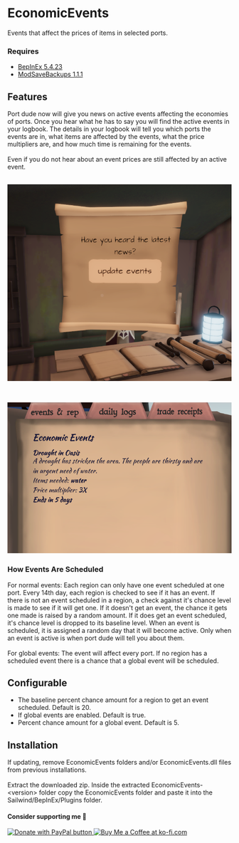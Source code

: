 # EconomicEvents

Events that affect the prices of items in selected ports.

### Requires

* [BepInEx 5.4.23](https://github.com/BepInEx/BepInEx/releases)
* [ModSaveBackups 1.1.1](https://thunderstore.io/c/sailwind/p/RadDude/ModSaveBackups/)

## Features

Port dude now will give you news on active events affecting the economies of ports. Once 
you hear what he has to say you will find the active events in your logbook. The details 
in your logbook will tell you which ports the events are in, what items are affected by 
the events, what the price multipliers are, and how much time is remaining for the events.  
<br>
Even if you do not hear about an event prices are still affected by an active event.  
<br>

![Screenshot of port dude with news](https://github.com/bryon82/SailwindEconomicEvents/blob/main/Screenshots/portDude.png)

<br>

![Screenshot of events log](https://github.com/bryon82/SailwindEconomicEvents/blob/main/Screenshots/eventsLog.png)

### How Events Are Scheduled

For normal events: Each region can only have one event scheduled at one port. Every 14th 
day, each region is checked to see if it has an event. If there is not an event scheduled 
in a region, a check against it's chance level is made to see if it will get one. If it 
doesn't get an event, the chance it gets one made is raised by a random amount. If it does 
get an event scheduled, it's chance level is dropped to its baseline level. When an event 
is scheduled, it is assigned a random day that it will become active. Only when an event 
is active is when port dude will tell you about them.  
<br>
For global events: The event will affect every port. If no region has a scheduled 
event there is a chance that a global event will be scheduled.

## Configurable

* The baseline percent chance amount for a region to get an event scheduled. Default is 20.
* If global events are enabled. Default is true.
* Percent chance amount for a global event. Default is 5.

## Installation

If updating, remove EconomicEvents folders and/or EconomicEvents.dll files from previous installations.  
<br>
Extract the downloaded zip. Inside the extracted EconomicEvents-\<version\> folder copy 
the EconomicEvents folder and paste it into the Sailwind/BepInEx/Plugins folder.  

#### Consider supporting me 🤗

<a href='https://www.paypal.com/donate/?business=WKY25BB3TSH6E&no_recurring=0&item_name=Thank+you+for+your+support%21+I%27m+glad+you+are+enjoying+my+mods%21&currency_code=USD' target='_blank'><img src="https://www.paypalobjects.com/en_US/i/btn/btn_donate_LG.gif" border="0" alt="Donate with PayPal button" />
<a href='https://ko-fi.com/S6S11DDLMC' target='_blank'><img height='36' style='border:0px;height:36px;' src='https://storage.ko-fi.com/cdn/kofi6.png?v=6' border='0' alt='Buy Me a Coffee at ko-fi.com' /></a>
